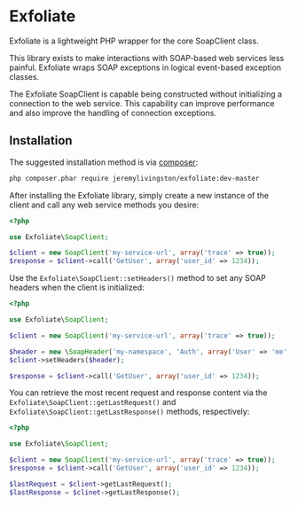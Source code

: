 # Exfoliate

Exfoliate is a lightweight PHP wrapper for the core SoapClient class.

This library exists to make interactions with SOAP-based web services less painful. Exfoliate wraps SOAP exceptions in
logical event-based exception classes.

The Exfoliate SoapClient is capable being constructed without initializing a connection to the web service. This capability
can improve performance and also improve the handling of connection exceptions.

## Installation

The suggested installation method is via [composer](https://getcomposer.org/):

```sh
php composer.phar require jeremylivingston/exfoliate:dev-master
```

After installing the Exfoliate library, simply create a new instance of the client and call any web service methods you desire:

```php
<?php

use Exfoliate\SoapClient;

$client = new SoapClient('my-service-url', array('trace' => true));
$response = $client->call('GetUser', array('user_id' => 1234));

```

Use the `Exfoliate\SoapClient::setHeaders()` method to set any SOAP headers when the client is initialized:

```php
<?php

use Exfoliate\SoapClient;

$client = new SoapClient('my-service-url', array('trace' => true));

$header = new \SoapHeader('my-namespace', 'Auth', array('User' => 'me', 'Password' => 'pw'));
$client->setHeaders($header);

$response = $client->call('GetUser', array('user_id' => 1234));

```

You can retrieve the most recent request and response content via the `Exfoliate\SoapClient::getLastRequest()` and
`Exfoliate\SoapClient::getLastResponse()` methods, respectively:

```php
<?php

use Exfoliate\SoapClient;

$client = new SoapClient('my-service-url', array('trace' => true));
$response = $client->call('GetUser', array('user_id' => 1234));

$lastRequest = $client->getLastRequest();
$lastResponse = $clinet->getLastResponse();

```